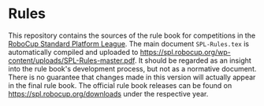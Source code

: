 # Rules

This repository contains the sources of the rule book for competitions in the [RoboCup Standard Platform League](https://spl.robocup.org).
The main document `SPL-Rules.tex` is automatically compiled and uploaded to https://spl.robocup.org/wp-content/uploads/SPL-Rules-master.pdf.
It should be regarded as an insight into the rule book's development process, but not as a normative document.
There is no guarantee that changes made in this version will actually appear in the final rule book.
The official rule book releases can be found on https://spl.robocup.org/downloads under the respective year.
